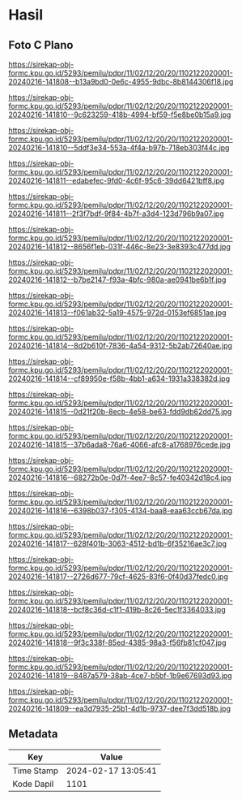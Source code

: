 # Hasil

## Foto C Plano

https://sirekap-obj-formc.kpu.go.id/5293/pemilu/pdpr/11/02/12/20/20/1102122020001-20240216-141808--b13a9bd0-0e6c-4955-9dbc-8b8144306f18.jpg

https://sirekap-obj-formc.kpu.go.id/5293/pemilu/pdpr/11/02/12/20/20/1102122020001-20240216-141810--9c623259-418b-4994-bf59-f5e8be0b15a9.jpg

https://sirekap-obj-formc.kpu.go.id/5293/pemilu/pdpr/11/02/12/20/20/1102122020001-20240216-141810--5ddf3e34-553a-4f4a-b97b-718eb303f44c.jpg

https://sirekap-obj-formc.kpu.go.id/5293/pemilu/pdpr/11/02/12/20/20/1102122020001-20240216-141811--edabefec-9fd0-4c6f-95c6-39dd6421bff8.jpg

https://sirekap-obj-formc.kpu.go.id/5293/pemilu/pdpr/11/02/12/20/20/1102122020001-20240216-141811--2f3f7bdf-9f84-4b7f-a3d4-123d796b9a07.jpg

https://sirekap-obj-formc.kpu.go.id/5293/pemilu/pdpr/11/02/12/20/20/1102122020001-20240216-141812--8656f1eb-031f-446c-8e23-3e8393c477dd.jpg

https://sirekap-obj-formc.kpu.go.id/5293/pemilu/pdpr/11/02/12/20/20/1102122020001-20240216-141812--b7be2147-f93a-4bfc-980a-ae0941be6b1f.jpg

https://sirekap-obj-formc.kpu.go.id/5293/pemilu/pdpr/11/02/12/20/20/1102122020001-20240216-141813--f061ab32-5a19-4575-972d-0153ef6851ae.jpg

https://sirekap-obj-formc.kpu.go.id/5293/pemilu/pdpr/11/02/12/20/20/1102122020001-20240216-141814--8d2b610f-7836-4a54-9312-5b2ab72640ae.jpg

https://sirekap-obj-formc.kpu.go.id/5293/pemilu/pdpr/11/02/12/20/20/1102122020001-20240216-141814--cf89950e-f58b-4bb1-a634-1931a338382d.jpg

https://sirekap-obj-formc.kpu.go.id/5293/pemilu/pdpr/11/02/12/20/20/1102122020001-20240216-141815--0d21f20b-8ecb-4e58-be63-fdd9db62dd75.jpg

https://sirekap-obj-formc.kpu.go.id/5293/pemilu/pdpr/11/02/12/20/20/1102122020001-20240216-141815--37b6ada8-76a6-4066-afc8-a1768976cede.jpg

https://sirekap-obj-formc.kpu.go.id/5293/pemilu/pdpr/11/02/12/20/20/1102122020001-20240216-141816--68272b0e-0d7f-4ee7-8c57-fe40342d18c4.jpg

https://sirekap-obj-formc.kpu.go.id/5293/pemilu/pdpr/11/02/12/20/20/1102122020001-20240216-141816--6398b037-f305-4134-baa8-eaa63ccb67da.jpg

https://sirekap-obj-formc.kpu.go.id/5293/pemilu/pdpr/11/02/12/20/20/1102122020001-20240216-141817--628f401b-3063-4512-bd1b-6f35216ae3c7.jpg

https://sirekap-obj-formc.kpu.go.id/5293/pemilu/pdpr/11/02/12/20/20/1102122020001-20240216-141817--2726d677-79cf-4625-83f6-0f40d37fedc0.jpg

https://sirekap-obj-formc.kpu.go.id/5293/pemilu/pdpr/11/02/12/20/20/1102122020001-20240216-141818--bcf8c36d-c1f1-419b-8c26-5ec1f3364033.jpg

https://sirekap-obj-formc.kpu.go.id/5293/pemilu/pdpr/11/02/12/20/20/1102122020001-20240216-141818--9f3c338f-85ed-4385-98a3-f56fb81cf047.jpg

https://sirekap-obj-formc.kpu.go.id/5293/pemilu/pdpr/11/02/12/20/20/1102122020001-20240216-141819--8487a579-38ab-4ce7-b5bf-1b9e67693d93.jpg

https://sirekap-obj-formc.kpu.go.id/5293/pemilu/pdpr/11/02/12/20/20/1102122020001-20240216-141809--ea3d7935-25b1-4d1b-9737-dee7f3dd518b.jpg


## Metadata

| Key        | Value               |
| ---------- | ------------------- |
| Time Stamp | 2024-02-17 13:05:41 |
| Kode Dapil | 1101                |



